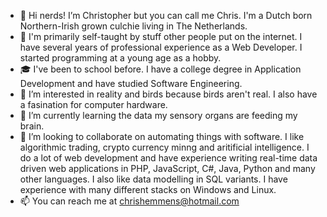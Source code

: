 - 👋 Hi nerds! I’m Christopher but you can call me Chris. I'm a Dutch born Northern-Irish grown culchie living in The Netherlands.
- 📑 I'm primarily self-taught by stuff other people put on the internet. I have several years of professional experience as a Web Developer. I started programming at a young age as a hobby.
- 🎓 I've been to school before. I have a college degree in Application Development and have studied Software Engineering.
- 👀 I’m interested in reality and birds because birds aren't real. I also have a fasination for computer hardware.
- 🌱 I’m currently learning the data my sensory organs are feeding my brain.
- 💞️ I’m looking to collaborate on automating things with software. I like algorithmic trading, crypto currency minng and aritificial intelligence. I do a lot of web development and have experience writing real-time data driven web applications in PHP, JavaScript, C#, Java, Python and many other languages. I also like data modelling in SQL variants. I have experience with many different stacks on Windows and Linux.
- 📫 You can reach me at chrishemmens@hotmail.com
